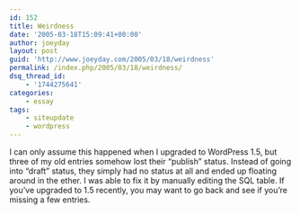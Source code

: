 ```yaml
---
id: 152
title: Weirdness
date: '2005-03-18T15:09:41+00:00'
author: joeyday
layout: post
guid: 'http://www.joeyday.com/2005/03/18/weirdness'
permalink: /index.php/2005/03/18/weirdness/
dsq_thread_id:
    - '1744275641'
categories:
    - essay
tags:
    - siteupdate
    - wordpress
---
```


I can only assume this happened when I upgraded to WordPress 1.5, but three of my old entries somehow lost their “publish” status. Instead of going into “draft” status, they simply had no status at all and ended up floating around in the ether. I was able to fix it by manually editing the SQL table. If you’ve upgraded to 1.5 recently, you may want to go back and see if you’re missing a few entries.